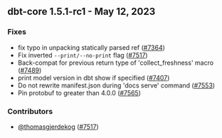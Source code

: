 ## dbt-core 1.5.1-rc1 - May 12, 2023

### Fixes

- fix typo in unpacking statically parsed ref ([#7364](https://github.com/dbt-labs/dbt-core/issues/7364))
- Fix inverted `--print/--no-print` flag ([#7517](https://github.com/dbt-labs/dbt-core/issues/7517))
- Back-compat for previous return type of 'collect_freshness' macro ([#7489](https://github.com/dbt-labs/dbt-core/issues/7489))
- print model version in dbt show if specified ([#7407](https://github.com/dbt-labs/dbt-core/issues/7407))
- Do not rewrite manifest.json during 'docs serve' command ([#7553](https://github.com/dbt-labs/dbt-core/issues/7553))
- Pin protobuf to greater than 4.0.0 ([#7565](https://github.com/dbt-labs/dbt-core/issues/7565))

### Contributors
- [@thomasgjerdekog](https://github.com/thomasgjerdekog) ([#7517](https://github.com/dbt-labs/dbt-core/issues/7517))
